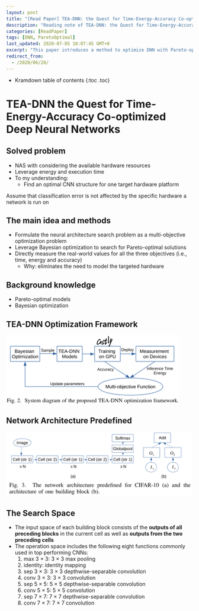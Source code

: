 ```yaml
---
layout: post
title: "[Read Paper] TEA-DNN: the Quest for Time-Energy-Accuracy Co-optimized Deep Neural Networks"
description: "Reading note of TEA-DNN: the Quest for Time-Energy-Accuracy Co-optimized Deep Neural Networks"
categories: [ReadPaper]
tags: [DNN, ParetoOptimal]
last_updated: 2020-07-05 10:07:45 GMT+8
excerpt: "This paper introduces a method to optimize DNN with Pareto-optimal models and Bayesian optimization."
redirect_from:
  - /2020/06/28/
---
```


* Kramdown table of contents
{:toc .toc}
# TEA-DNN the Quest for Time-Energy-Accuracy Co-optimized Deep Neural Networks

## Solved problem

+ NAS with considering the available hardware resources
+ Leverage energy and execution time
+ To my understanding:
  + Find an optimal CNN structure for one target hardware platform

Assume that classification error is not affected by the specific hardware a network is run on

## The main idea and methods
- Formulate the neural architecture search problem as a multi-objective optimization problem
- Leverage Bayesian optimization to search for Pareto-optimal solutions
- Directly measure the real-world values for all the three objectives (i.e., time, energy and accuracy)
  - Why: eliminates the need to model the targeted hardware

## Background knowledge

+ Pareto-optimal models
+ Bayesian optimization

## TEA-DNN Optimization Framework

<img src="https://raw.githubusercontent.com/SingularityKChen/PicUpload/master/img/20200629224830.png" style="zoom:50%;" />

## Network Architecture Predefined

<img src="https://raw.githubusercontent.com/SingularityKChen/PicUpload/master/img/20200629224851.png" style="zoom:50%;" />

## The Search Space

+ The input space of each building block consists of the **outputs of all preceding blocks** in the current cell as well as **outputs from the two preceding cells**
+ The operation space includes the following eight functions commonly used in top performing CNNs: 
  1. max 3 × 3: 3 × 3 max pooling 
  2. identity: identity mapping 
  3. sep 3 × 3: 3 × 3 depthwise-separable convolution 
  4. conv 3 × 3: 3 × 3 convolution 
  5. sep 5 × 5: 5 × 5 depthwise-separable convolution 
  6. conv 5 × 5: 5 × 5 convolution 
  7. sep 7 × 7: 7 × 7 depthwise-separable convolution 
  8. conv 7 × 7: 7 × 7 convolution
